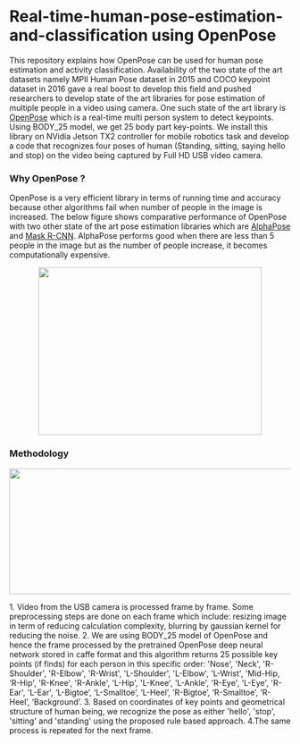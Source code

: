 # Real-time-human-pose-estimation-and-classification using OpenPose
This repository explains how OpenPose can be used for human pose estimation and activity classification. Availability of the two state of the art datasets namely MPII Human Pose dataset in 2015 and COCO keypoint dataset in 2016 gave a real boost to develop this field and pushed researchers to develop state of the art libraries for pose estimation of multiple people in a video using camera. One such state of the art library is [OpenPose](https://github.com/CMU-Perceptual-Computing-Lab/openpose) which is a real-time multi person system to detect keypoints. Using BODY_25 model, we get 25 body part key-points. We install this library on NVidia Jetson TX2 controller for mobile robotics task and develop a code that recognizes four poses of human (Standing, sitting, saying hello and stop) on the video being captured by Full HD USB video camera.
### Why OpenPose ?
OpenPose is a very efficient library in terms of running time and accuracy because other algorithms fail when number of people in the image is increased. The below figure  shows comparative performance of OpenPose with two other state of the art pose estimation libraries which are [AlphaPose](https://github.com/MVIG-SJTU/AlphaPose) and [Mask R-CNN](https://github.com/matterport/Mask_RCNN). AlphaPose performs good when there are less than 5 people in the image but as the number of people increase, it becomes computationally expensive.
<p align="center">
  <img width="400" height="300" src="https://github.com/hafizas101/Real-time-human-pose-estimation-and-classification/blob/master/images/openpose_vs_competition.png">
</p>

### Methodology

<p align="center">
  <img width="1142" height="225" src="https://github.com/hafizas101/Real-time-human-pose-estimation-and-classification/blob/master/images/block%20dia.png">
</p>
1. Video from the USB camera is processed frame by frame. Some preprocessing steps are done on each frame which include: resizing image in term of reducing calculation complexity, blurring by gaussian kernel for reducing the noise.
2. We are using BODY_25 model of OpenPose and hence the frame processed by the pretrained OpenPose deep neural network stored in caffe format and this algorithm returns 25 possible key points (if finds) for each person in this specific order: 'Nose', 'Neck', 'R-Shoulder', 'R-Elbow', 'R-Wrist', 'L-Shoulder', 'L-Elbow', 'L-Wrist', 'Mid-Hip, ‘R-Hip', 'R-Knee', 'R-Ankle', 'L-Hip', 'L-Knee', 'L-Ankle', 'R-Eye', 'L-Eye', 'R-Ear', 'L-Ear', ‘L-Bigtoe’, ‘L-Smalltoe’, ‘L-Heel’, ‘R-Bigtoe’, ‘R-Smalltoe’, ‘R-Heel’, ‘Background’.
3. Based on coordinates of key points and geometrical structure of human being, we recognize the pose as either 'hello', 'stop', 'sitting' and 'standing' using the proposed rule based approach.
4.The same process is repeated for the next frame.
